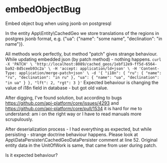 # embedObjectBug
Embed object bug when using jsonb on postgresql

In the entity App\Entity\CachedGeo we store translations of the regions in postgres jsonb format, 
e.g. {"ua": {"name": "some name", "declination": "in name"}}.

All methods work perfectly, but method "patch" gives strange behaviour.
While updating embedded json (by patch method) - nothing happens.
`
curl -X 'PATCH' \
  'http://localhost:8089/cached_geos/1ebf12e9-ff5d-6564-ba92-8d5ceeb93c2a' \
  -H 'accept: application/ld+json' \
  -H 'Content-Type: application/merge-patch+json' \
  -d '{
  "i18n": {
    "ru": {
      "name": "ru",
      "declination": "in ru"
    },
    "ua": {
      "name": "ua",
      "declination": "in ua"
    }
  },
  "lft": 2,
  "rgt": 3
}'
` 
Expected behaviour is changing the value of i18n field in database - but got old value.

After digging, I've found solution, but according to bugs https://github.com/api-platform/core/issues/4293 and https://github.com/api-platform/core/pull/1534 
it is hard for me to understand: am i on the right way or I have to read manuals more scrupulously.

After deserialization process - I had everything as expected, but while persisting - strange doctrine behaviour happens. 
Please look at App\DataPersister\CachedGeoDataPersister comment at line 52. Original entity data in the UnitOfWork is same, that came from user during patch.

Is it expected behaviour? 
